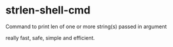 # strlen-shell-cmd
Command to print len of one or more string(s) passed in argument

really fast, safe, simple and efficient.
